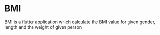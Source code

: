 # BMI
BMI is a flutter application which calculate the BMI value for given gender, length and the weight of given person
